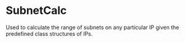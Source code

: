 # SubnetCalc

Used to calculate the range of subnets on any particular IP given the predefined class structures of IPs. 


